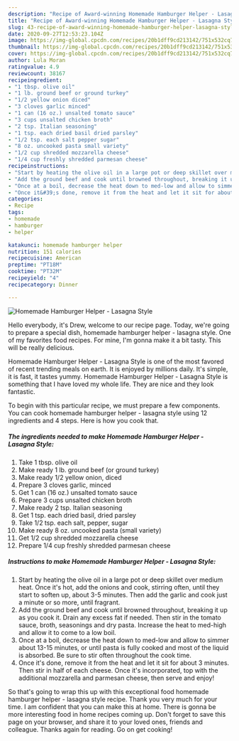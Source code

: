 ```yaml
---
description: "Recipe of Award-winning Homemade Hamburger Helper - Lasagna Style"
title: "Recipe of Award-winning Homemade Hamburger Helper - Lasagna Style"
slug: 43-recipe-of-award-winning-homemade-hamburger-helper-lasagna-style
date: 2020-09-27T12:53:23.104Z
image: https://img-global.cpcdn.com/recipes/20b1dff9cd213142/751x532cq70/homemade-hamburger-helper-lasagna-style-recipe-main-photo.jpg
thumbnail: https://img-global.cpcdn.com/recipes/20b1dff9cd213142/751x532cq70/homemade-hamburger-helper-lasagna-style-recipe-main-photo.jpg
cover: https://img-global.cpcdn.com/recipes/20b1dff9cd213142/751x532cq70/homemade-hamburger-helper-lasagna-style-recipe-main-photo.jpg
author: Lula Moran
ratingvalue: 4.9
reviewcount: 38167
recipeingredient:
- "1 tbsp. olive oil"
- "1 lb. ground beef or ground turkey"
- "1/2 yellow onion diced"
- "3 cloves garlic minced"
- "1 can (16 oz.) unsalted tomato sauce"
- "3 cups unsalted chicken broth"
- "2 tsp. Italian seasoning"
- "1 tsp. each dried basil dried parsley"
- "1/2 tsp. each salt pepper sugar"
- "8 oz. uncooked pasta small variety"
- "1/2 cup shredded mozzarella cheese"
- "1/4 cup freshly shredded parmesan cheese"
recipeinstructions:
- "Start by heating the olive oil in a large pot or deep skillet over medium heat. Once it&#39;s hot, add the onions and cook, stirring often, until they start to soften up, about 3-5 minutes. Then add the garlic and cook just a minute or so more, until fragrant."
- "Add the ground beef and cook until browned throughout, breaking it up as you cook it. Drain any excess fat if needed. Then stir in the tomato sauce, broth, seasonings and dry pasta. Increase the heat to med-high and allow it to come to a low boil."
- "Once at a boil, decrease the heat down to med-low and allow to simmer about 13-15 minutes, or until pasta is fully cooked and most of the liquid is absorbed. Be sure to stir often throughout the cook time."
- "Once it&#39;s done, remove it from the heat and let it sit for about 3 minutes. Then stir in half of each cheese. Once it&#39;s incorporated, top with the additional mozzarella and parmesan cheese, then serve and enjoy!"
categories:
- Recipe
tags:
- homemade
- hamburger
- helper

katakunci: homemade hamburger helper 
nutrition: 151 calories
recipecuisine: American
preptime: "PT18M"
cooktime: "PT32M"
recipeyield: "4"
recipecategory: Dinner

---
```



![Homemade Hamburger Helper - Lasagna Style](https://img-global.cpcdn.com/recipes/20b1dff9cd213142/751x532cq70/homemade-hamburger-helper-lasagna-style-recipe-main-photo.jpg)

Hello everybody, it's Drew, welcome to our recipe page. Today, we're going to prepare a special dish, homemade hamburger helper - lasagna style. One of my favorites food recipes. For mine, I'm gonna make it a bit tasty. This will be really delicious.



Homemade Hamburger Helper - Lasagna Style is one of the most favored of recent trending meals on earth. It is enjoyed by millions daily. It's simple, it is fast, it tastes yummy. Homemade Hamburger Helper - Lasagna Style is something that I have loved my whole life. They are nice and they look fantastic.


To begin with this particular recipe, we must prepare a few components. You can cook homemade hamburger helper - lasagna style using 12 ingredients and 4 steps. Here is how you cook that.

<!--inarticleads1-->

##### The ingredients needed to make Homemade Hamburger Helper - Lasagna Style:

1. Take 1 tbsp. olive oil
1. Make ready 1 lb. ground beef (or ground turkey)
1. Make ready 1/2 yellow onion, diced
1. Prepare 3 cloves garlic, minced
1. Get 1 can (16 oz.) unsalted tomato sauce
1. Prepare 3 cups unsalted chicken broth
1. Make ready 2 tsp. Italian seasoning
1. Get 1 tsp. each dried basil, dried parsley
1. Take 1/2 tsp. each salt, pepper, sugar
1. Make ready 8 oz. uncooked pasta (small variety)
1. Get 1/2 cup shredded mozzarella cheese
1. Prepare 1/4 cup freshly shredded parmesan cheese




<!--inarticleads2-->

##### Instructions to make Homemade Hamburger Helper - Lasagna Style:

1. Start by heating the olive oil in a large pot or deep skillet over medium heat. Once it&#39;s hot, add the onions and cook, stirring often, until they start to soften up, about 3-5 minutes. Then add the garlic and cook just a minute or so more, until fragrant.
1. Add the ground beef and cook until browned throughout, breaking it up as you cook it. Drain any excess fat if needed. Then stir in the tomato sauce, broth, seasonings and dry pasta. Increase the heat to med-high and allow it to come to a low boil.
1. Once at a boil, decrease the heat down to med-low and allow to simmer about 13-15 minutes, or until pasta is fully cooked and most of the liquid is absorbed. Be sure to stir often throughout the cook time.
1. Once it&#39;s done, remove it from the heat and let it sit for about 3 minutes. Then stir in half of each cheese. Once it&#39;s incorporated, top with the additional mozzarella and parmesan cheese, then serve and enjoy!




So that's going to wrap this up with this exceptional food homemade hamburger helper - lasagna style recipe. Thank you very much for your time. I am confident that you can make this at home. There is gonna be more interesting food in home recipes coming up. Don't forget to save this page on your browser, and share it to your loved ones, friends and colleague. Thanks again for reading. Go on get cooking!
